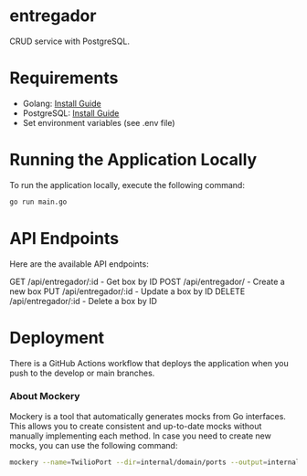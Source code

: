 # entregador

CRUD service with PostgreSQL.

# Requirements

* Golang: [Install Guide](https://golang.org/doc/install)
* PostgreSQL: [Install Guide](https://www.postgresql.org/)
* Set environment variables (see .env file)

# Running the Application Locally

To run the application locally, execute the following command:

```bash
go run main.go
```

# API Endpoints

Here are the available API endpoints:

GET /api/entregador/:id - Get box by ID
POST /api/entregador/ - Create a new box
PUT /api/entregador/:id - Update a box by ID
DELETE /api/entregador/:id - Delete a box by ID

# Deployment

There is a GitHub Actions workflow that deploys the application when you push to the develop or main branches. 

### About Mockery
Mockery is a tool that automatically generates mocks from Go interfaces. This allows you to create consistent and up-to-date mocks without manually implementing each method. In case you need to create new mocks, you can use the following command:

```bash
mockery --name=TwilioPort --dir=internal/domain/ports --output=internal/domain/ports/mocks --outpkg=mocks --filename=twilio.port.mock.go
```